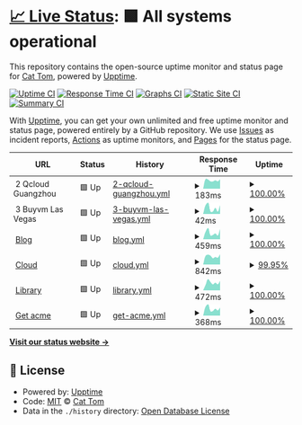 # [📈 Live Status](https://cattomgithub.github.io/monitor): <!--live status--> **🟩 All systems operational**

This repository contains the open-source uptime monitor and status page for [Cat Tom](https://cattom.site/), powered by [Upptime](https://github.com/upptime/upptime).

[![Uptime CI](https://github.com/cattomgithub/monitor/workflows/Uptime%20CI/badge.svg)](https://github.com/cattomgithub/monitor/actions?query=workflow%3A%22Uptime+CI%22)
[![Response Time CI](https://github.com/cattomgithub/monitor/workflows/Response%20Time%20CI/badge.svg)](https://github.com/cattomgithub/monitor/actions?query=workflow%3A%22Response+Time+CI%22)
[![Graphs CI](https://github.com/cattomgithub/monitor/workflows/Graphs%20CI/badge.svg)](https://github.com/cattomgithub/monitor/actions?query=workflow%3A%22Graphs+CI%22)
[![Static Site CI](https://github.com/cattomgithub/monitor/workflows/Static%20Site%20CI/badge.svg)](https://github.com/cattomgithub/monitor/actions?query=workflow%3A%22Static+Site+CI%22)
[![Summary CI](https://github.com/cattomgithub/monitor/workflows/Summary%20CI/badge.svg)](https://github.com/cattomgithub/monitor/actions?query=workflow%3A%22Summary+CI%22)

With [Upptime](https://upptime.js.org), you can get your own unlimited and free uptime monitor and status page, powered entirely by a GitHub repository. We use [Issues](https://github.com/cattomgithub/monitor/issues) as incident reports, [Actions](https://github.com/cattomgithub/monitor/actions) as uptime monitors, and [Pages](https://cattomgithub.github.io/monitor) for the status page.

<!--start: status pages-->
<!-- This summary is generated by Upptime (https://github.com/upptime/upptime) -->
<!-- Do not edit this manually, your changes will be overwritten -->
<!-- prettier-ignore -->
| URL | Status | History | Response Time | Uptime |
| --- | ------ | ------- | ------------- | ------ |
| <img alt="" src="https://favicons.githubusercontent.com/null" height="13"> 2 Qcloud Guangzhou | 🟩 Up | [2-qcloud-guangzhou.yml](https://github.com/cattomgithub/monitor/commits/HEAD/history/2-qcloud-guangzhou.yml) | <details><summary><img alt="Response time graph" src="./graphs/2-qcloud-guangzhou/response-time-week.png" height="20"> 183ms</summary><br><a href="https://status.cattom.site/history/2-qcloud-guangzhou"><img alt="Response time 189" src="https://img.shields.io/endpoint?url=https%3A%2F%2Fraw.githubusercontent.com%2Fcattomgithub%2Fmonitor%2FHEAD%2Fapi%2F2-qcloud-guangzhou%2Fresponse-time.json"></a><br><a href="https://status.cattom.site/history/2-qcloud-guangzhou"><img alt="24-hour response time 207" src="https://img.shields.io/endpoint?url=https%3A%2F%2Fraw.githubusercontent.com%2Fcattomgithub%2Fmonitor%2FHEAD%2Fapi%2F2-qcloud-guangzhou%2Fresponse-time-day.json"></a><br><a href="https://status.cattom.site/history/2-qcloud-guangzhou"><img alt="7-day response time 183" src="https://img.shields.io/endpoint?url=https%3A%2F%2Fraw.githubusercontent.com%2Fcattomgithub%2Fmonitor%2FHEAD%2Fapi%2F2-qcloud-guangzhou%2Fresponse-time-week.json"></a><br><a href="https://status.cattom.site/history/2-qcloud-guangzhou"><img alt="30-day response time 189" src="https://img.shields.io/endpoint?url=https%3A%2F%2Fraw.githubusercontent.com%2Fcattomgithub%2Fmonitor%2FHEAD%2Fapi%2F2-qcloud-guangzhou%2Fresponse-time-month.json"></a><br><a href="https://status.cattom.site/history/2-qcloud-guangzhou"><img alt="1-year response time 189" src="https://img.shields.io/endpoint?url=https%3A%2F%2Fraw.githubusercontent.com%2Fcattomgithub%2Fmonitor%2FHEAD%2Fapi%2F2-qcloud-guangzhou%2Fresponse-time-year.json"></a></details> | <details><summary><a href="https://status.cattom.site/history/2-qcloud-guangzhou">100.00%</a></summary><a href="https://status.cattom.site/history/2-qcloud-guangzhou"><img alt="All-time uptime 100.00%" src="https://img.shields.io/endpoint?url=https%3A%2F%2Fraw.githubusercontent.com%2Fcattomgithub%2Fmonitor%2FHEAD%2Fapi%2F2-qcloud-guangzhou%2Fuptime.json"></a><br><a href="https://status.cattom.site/history/2-qcloud-guangzhou"><img alt="24-hour uptime 100.00%" src="https://img.shields.io/endpoint?url=https%3A%2F%2Fraw.githubusercontent.com%2Fcattomgithub%2Fmonitor%2FHEAD%2Fapi%2F2-qcloud-guangzhou%2Fuptime-day.json"></a><br><a href="https://status.cattom.site/history/2-qcloud-guangzhou"><img alt="7-day uptime 100.00%" src="https://img.shields.io/endpoint?url=https%3A%2F%2Fraw.githubusercontent.com%2Fcattomgithub%2Fmonitor%2FHEAD%2Fapi%2F2-qcloud-guangzhou%2Fuptime-week.json"></a><br><a href="https://status.cattom.site/history/2-qcloud-guangzhou"><img alt="30-day uptime 100.00%" src="https://img.shields.io/endpoint?url=https%3A%2F%2Fraw.githubusercontent.com%2Fcattomgithub%2Fmonitor%2FHEAD%2Fapi%2F2-qcloud-guangzhou%2Fuptime-month.json"></a><br><a href="https://status.cattom.site/history/2-qcloud-guangzhou"><img alt="1-year uptime 100.00%" src="https://img.shields.io/endpoint?url=https%3A%2F%2Fraw.githubusercontent.com%2Fcattomgithub%2Fmonitor%2FHEAD%2Fapi%2F2-qcloud-guangzhou%2Fuptime-year.json"></a></details>
| <img alt="" src="https://favicons.githubusercontent.com/null" height="13"> 3 Buyvm Las Vegas | 🟩 Up | [3-buyvm-las-vegas.yml](https://github.com/cattomgithub/monitor/commits/HEAD/history/3-buyvm-las-vegas.yml) | <details><summary><img alt="Response time graph" src="./graphs/3-buyvm-las-vegas/response-time-week.png" height="20"> 42ms</summary><br><a href="https://status.cattom.site/history/3-buyvm-las-vegas"><img alt="Response time 41" src="https://img.shields.io/endpoint?url=https%3A%2F%2Fraw.githubusercontent.com%2Fcattomgithub%2Fmonitor%2FHEAD%2Fapi%2F3-buyvm-las-vegas%2Fresponse-time.json"></a><br><a href="https://status.cattom.site/history/3-buyvm-las-vegas"><img alt="24-hour response time 60" src="https://img.shields.io/endpoint?url=https%3A%2F%2Fraw.githubusercontent.com%2Fcattomgithub%2Fmonitor%2FHEAD%2Fapi%2F3-buyvm-las-vegas%2Fresponse-time-day.json"></a><br><a href="https://status.cattom.site/history/3-buyvm-las-vegas"><img alt="7-day response time 42" src="https://img.shields.io/endpoint?url=https%3A%2F%2Fraw.githubusercontent.com%2Fcattomgithub%2Fmonitor%2FHEAD%2Fapi%2F3-buyvm-las-vegas%2Fresponse-time-week.json"></a><br><a href="https://status.cattom.site/history/3-buyvm-las-vegas"><img alt="30-day response time 32" src="https://img.shields.io/endpoint?url=https%3A%2F%2Fraw.githubusercontent.com%2Fcattomgithub%2Fmonitor%2FHEAD%2Fapi%2F3-buyvm-las-vegas%2Fresponse-time-month.json"></a><br><a href="https://status.cattom.site/history/3-buyvm-las-vegas"><img alt="1-year response time 41" src="https://img.shields.io/endpoint?url=https%3A%2F%2Fraw.githubusercontent.com%2Fcattomgithub%2Fmonitor%2FHEAD%2Fapi%2F3-buyvm-las-vegas%2Fresponse-time-year.json"></a></details> | <details><summary><a href="https://status.cattom.site/history/3-buyvm-las-vegas">100.00%</a></summary><a href="https://status.cattom.site/history/3-buyvm-las-vegas"><img alt="All-time uptime 100.00%" src="https://img.shields.io/endpoint?url=https%3A%2F%2Fraw.githubusercontent.com%2Fcattomgithub%2Fmonitor%2FHEAD%2Fapi%2F3-buyvm-las-vegas%2Fuptime.json"></a><br><a href="https://status.cattom.site/history/3-buyvm-las-vegas"><img alt="24-hour uptime 100.00%" src="https://img.shields.io/endpoint?url=https%3A%2F%2Fraw.githubusercontent.com%2Fcattomgithub%2Fmonitor%2FHEAD%2Fapi%2F3-buyvm-las-vegas%2Fuptime-day.json"></a><br><a href="https://status.cattom.site/history/3-buyvm-las-vegas"><img alt="7-day uptime 100.00%" src="https://img.shields.io/endpoint?url=https%3A%2F%2Fraw.githubusercontent.com%2Fcattomgithub%2Fmonitor%2FHEAD%2Fapi%2F3-buyvm-las-vegas%2Fuptime-week.json"></a><br><a href="https://status.cattom.site/history/3-buyvm-las-vegas"><img alt="30-day uptime 100.00%" src="https://img.shields.io/endpoint?url=https%3A%2F%2Fraw.githubusercontent.com%2Fcattomgithub%2Fmonitor%2FHEAD%2Fapi%2F3-buyvm-las-vegas%2Fuptime-month.json"></a><br><a href="https://status.cattom.site/history/3-buyvm-las-vegas"><img alt="1-year uptime 100.00%" src="https://img.shields.io/endpoint?url=https%3A%2F%2Fraw.githubusercontent.com%2Fcattomgithub%2Fmonitor%2FHEAD%2Fapi%2F3-buyvm-las-vegas%2Fuptime-year.json"></a></details>
| <img alt="" src="https://favicons.githubusercontent.com/blog.cattom.site" height="13"> [Blog](https://blog.cattom.site) | 🟩 Up | [blog.yml](https://github.com/cattomgithub/monitor/commits/HEAD/history/blog.yml) | <details><summary><img alt="Response time graph" src="./graphs/blog/response-time-week.png" height="20"> 459ms</summary><br><a href="https://status.cattom.site/history/blog"><img alt="Response time 476" src="https://img.shields.io/endpoint?url=https%3A%2F%2Fraw.githubusercontent.com%2Fcattomgithub%2Fmonitor%2FHEAD%2Fapi%2Fblog%2Fresponse-time.json"></a><br><a href="https://status.cattom.site/history/blog"><img alt="24-hour response time 703" src="https://img.shields.io/endpoint?url=https%3A%2F%2Fraw.githubusercontent.com%2Fcattomgithub%2Fmonitor%2FHEAD%2Fapi%2Fblog%2Fresponse-time-day.json"></a><br><a href="https://status.cattom.site/history/blog"><img alt="7-day response time 459" src="https://img.shields.io/endpoint?url=https%3A%2F%2Fraw.githubusercontent.com%2Fcattomgithub%2Fmonitor%2FHEAD%2Fapi%2Fblog%2Fresponse-time-week.json"></a><br><a href="https://status.cattom.site/history/blog"><img alt="30-day response time 469" src="https://img.shields.io/endpoint?url=https%3A%2F%2Fraw.githubusercontent.com%2Fcattomgithub%2Fmonitor%2FHEAD%2Fapi%2Fblog%2Fresponse-time-month.json"></a><br><a href="https://status.cattom.site/history/blog"><img alt="1-year response time 476" src="https://img.shields.io/endpoint?url=https%3A%2F%2Fraw.githubusercontent.com%2Fcattomgithub%2Fmonitor%2FHEAD%2Fapi%2Fblog%2Fresponse-time-year.json"></a></details> | <details><summary><a href="https://status.cattom.site/history/blog">100.00%</a></summary><a href="https://status.cattom.site/history/blog"><img alt="All-time uptime 100.00%" src="https://img.shields.io/endpoint?url=https%3A%2F%2Fraw.githubusercontent.com%2Fcattomgithub%2Fmonitor%2FHEAD%2Fapi%2Fblog%2Fuptime.json"></a><br><a href="https://status.cattom.site/history/blog"><img alt="24-hour uptime 100.00%" src="https://img.shields.io/endpoint?url=https%3A%2F%2Fraw.githubusercontent.com%2Fcattomgithub%2Fmonitor%2FHEAD%2Fapi%2Fblog%2Fuptime-day.json"></a><br><a href="https://status.cattom.site/history/blog"><img alt="7-day uptime 100.00%" src="https://img.shields.io/endpoint?url=https%3A%2F%2Fraw.githubusercontent.com%2Fcattomgithub%2Fmonitor%2FHEAD%2Fapi%2Fblog%2Fuptime-week.json"></a><br><a href="https://status.cattom.site/history/blog"><img alt="30-day uptime 100.00%" src="https://img.shields.io/endpoint?url=https%3A%2F%2Fraw.githubusercontent.com%2Fcattomgithub%2Fmonitor%2FHEAD%2Fapi%2Fblog%2Fuptime-month.json"></a><br><a href="https://status.cattom.site/history/blog"><img alt="1-year uptime 100.00%" src="https://img.shields.io/endpoint?url=https%3A%2F%2Fraw.githubusercontent.com%2Fcattomgithub%2Fmonitor%2FHEAD%2Fapi%2Fblog%2Fuptime-year.json"></a></details>
| <img alt="" src="https://favicons.githubusercontent.com/cloud.cattom.site" height="13"> [Cloud](https://cloud.cattom.site:81) | 🟩 Up | [cloud.yml](https://github.com/cattomgithub/monitor/commits/HEAD/history/cloud.yml) | <details><summary><img alt="Response time graph" src="./graphs/cloud/response-time-week.png" height="20"> 842ms</summary><br><a href="https://status.cattom.site/history/cloud"><img alt="Response time 1108" src="https://img.shields.io/endpoint?url=https%3A%2F%2Fraw.githubusercontent.com%2Fcattomgithub%2Fmonitor%2FHEAD%2Fapi%2Fcloud%2Fresponse-time.json"></a><br><a href="https://status.cattom.site/history/cloud"><img alt="24-hour response time 860" src="https://img.shields.io/endpoint?url=https%3A%2F%2Fraw.githubusercontent.com%2Fcattomgithub%2Fmonitor%2FHEAD%2Fapi%2Fcloud%2Fresponse-time-day.json"></a><br><a href="https://status.cattom.site/history/cloud"><img alt="7-day response time 842" src="https://img.shields.io/endpoint?url=https%3A%2F%2Fraw.githubusercontent.com%2Fcattomgithub%2Fmonitor%2FHEAD%2Fapi%2Fcloud%2Fresponse-time-week.json"></a><br><a href="https://status.cattom.site/history/cloud"><img alt="30-day response time 1015" src="https://img.shields.io/endpoint?url=https%3A%2F%2Fraw.githubusercontent.com%2Fcattomgithub%2Fmonitor%2FHEAD%2Fapi%2Fcloud%2Fresponse-time-month.json"></a><br><a href="https://status.cattom.site/history/cloud"><img alt="1-year response time 1108" src="https://img.shields.io/endpoint?url=https%3A%2F%2Fraw.githubusercontent.com%2Fcattomgithub%2Fmonitor%2FHEAD%2Fapi%2Fcloud%2Fresponse-time-year.json"></a></details> | <details><summary><a href="https://status.cattom.site/history/cloud">99.95%</a></summary><a href="https://status.cattom.site/history/cloud"><img alt="All-time uptime 99.54%" src="https://img.shields.io/endpoint?url=https%3A%2F%2Fraw.githubusercontent.com%2Fcattomgithub%2Fmonitor%2FHEAD%2Fapi%2Fcloud%2Fuptime.json"></a><br><a href="https://status.cattom.site/history/cloud"><img alt="24-hour uptime 99.66%" src="https://img.shields.io/endpoint?url=https%3A%2F%2Fraw.githubusercontent.com%2Fcattomgithub%2Fmonitor%2FHEAD%2Fapi%2Fcloud%2Fuptime-day.json"></a><br><a href="https://status.cattom.site/history/cloud"><img alt="7-day uptime 99.95%" src="https://img.shields.io/endpoint?url=https%3A%2F%2Fraw.githubusercontent.com%2Fcattomgithub%2Fmonitor%2FHEAD%2Fapi%2Fcloud%2Fuptime-week.json"></a><br><a href="https://status.cattom.site/history/cloud"><img alt="30-day uptime 99.84%" src="https://img.shields.io/endpoint?url=https%3A%2F%2Fraw.githubusercontent.com%2Fcattomgithub%2Fmonitor%2FHEAD%2Fapi%2Fcloud%2Fuptime-month.json"></a><br><a href="https://status.cattom.site/history/cloud"><img alt="1-year uptime 99.54%" src="https://img.shields.io/endpoint?url=https%3A%2F%2Fraw.githubusercontent.com%2Fcattomgithub%2Fmonitor%2FHEAD%2Fapi%2Fcloud%2Fuptime-year.json"></a></details>
| <img alt="" src="https://favicons.githubusercontent.com/library.cattom.site" height="13"> [Library](https://library.cattom.site) | 🟩 Up | [library.yml](https://github.com/cattomgithub/monitor/commits/HEAD/history/library.yml) | <details><summary><img alt="Response time graph" src="./graphs/library/response-time-week.png" height="20"> 472ms</summary><br><a href="https://status.cattom.site/history/library"><img alt="Response time 894" src="https://img.shields.io/endpoint?url=https%3A%2F%2Fraw.githubusercontent.com%2Fcattomgithub%2Fmonitor%2FHEAD%2Fapi%2Flibrary%2Fresponse-time.json"></a><br><a href="https://status.cattom.site/history/library"><img alt="24-hour response time 574" src="https://img.shields.io/endpoint?url=https%3A%2F%2Fraw.githubusercontent.com%2Fcattomgithub%2Fmonitor%2FHEAD%2Fapi%2Flibrary%2Fresponse-time-day.json"></a><br><a href="https://status.cattom.site/history/library"><img alt="7-day response time 472" src="https://img.shields.io/endpoint?url=https%3A%2F%2Fraw.githubusercontent.com%2Fcattomgithub%2Fmonitor%2FHEAD%2Fapi%2Flibrary%2Fresponse-time-week.json"></a><br><a href="https://status.cattom.site/history/library"><img alt="30-day response time 843" src="https://img.shields.io/endpoint?url=https%3A%2F%2Fraw.githubusercontent.com%2Fcattomgithub%2Fmonitor%2FHEAD%2Fapi%2Flibrary%2Fresponse-time-month.json"></a><br><a href="https://status.cattom.site/history/library"><img alt="1-year response time 894" src="https://img.shields.io/endpoint?url=https%3A%2F%2Fraw.githubusercontent.com%2Fcattomgithub%2Fmonitor%2FHEAD%2Fapi%2Flibrary%2Fresponse-time-year.json"></a></details> | <details><summary><a href="https://status.cattom.site/history/library">100.00%</a></summary><a href="https://status.cattom.site/history/library"><img alt="All-time uptime 100.00%" src="https://img.shields.io/endpoint?url=https%3A%2F%2Fraw.githubusercontent.com%2Fcattomgithub%2Fmonitor%2FHEAD%2Fapi%2Flibrary%2Fuptime.json"></a><br><a href="https://status.cattom.site/history/library"><img alt="24-hour uptime 100.00%" src="https://img.shields.io/endpoint?url=https%3A%2F%2Fraw.githubusercontent.com%2Fcattomgithub%2Fmonitor%2FHEAD%2Fapi%2Flibrary%2Fuptime-day.json"></a><br><a href="https://status.cattom.site/history/library"><img alt="7-day uptime 100.00%" src="https://img.shields.io/endpoint?url=https%3A%2F%2Fraw.githubusercontent.com%2Fcattomgithub%2Fmonitor%2FHEAD%2Fapi%2Flibrary%2Fuptime-week.json"></a><br><a href="https://status.cattom.site/history/library"><img alt="30-day uptime 100.00%" src="https://img.shields.io/endpoint?url=https%3A%2F%2Fraw.githubusercontent.com%2Fcattomgithub%2Fmonitor%2FHEAD%2Fapi%2Flibrary%2Fuptime-month.json"></a><br><a href="https://status.cattom.site/history/library"><img alt="1-year uptime 100.00%" src="https://img.shields.io/endpoint?url=https%3A%2F%2Fraw.githubusercontent.com%2Fcattomgithub%2Fmonitor%2FHEAD%2Fapi%2Flibrary%2Fuptime-year.json"></a></details>
| <img alt="" src="https://favicons.githubusercontent.com/get.acme.cattom.site" height="13"> [Get acme](https://get.acme.cattom.site) | 🟩 Up | [get-acme.yml](https://github.com/cattomgithub/monitor/commits/HEAD/history/get-acme.yml) | <details><summary><img alt="Response time graph" src="./graphs/get-acme/response-time-week.png" height="20"> 368ms</summary><br><a href="https://status.cattom.site/history/get-acme"><img alt="Response time 367" src="https://img.shields.io/endpoint?url=https%3A%2F%2Fraw.githubusercontent.com%2Fcattomgithub%2Fmonitor%2FHEAD%2Fapi%2Fget-acme%2Fresponse-time.json"></a><br><a href="https://status.cattom.site/history/get-acme"><img alt="24-hour response time 415" src="https://img.shields.io/endpoint?url=https%3A%2F%2Fraw.githubusercontent.com%2Fcattomgithub%2Fmonitor%2FHEAD%2Fapi%2Fget-acme%2Fresponse-time-day.json"></a><br><a href="https://status.cattom.site/history/get-acme"><img alt="7-day response time 368" src="https://img.shields.io/endpoint?url=https%3A%2F%2Fraw.githubusercontent.com%2Fcattomgithub%2Fmonitor%2FHEAD%2Fapi%2Fget-acme%2Fresponse-time-week.json"></a><br><a href="https://status.cattom.site/history/get-acme"><img alt="30-day response time 362" src="https://img.shields.io/endpoint?url=https%3A%2F%2Fraw.githubusercontent.com%2Fcattomgithub%2Fmonitor%2FHEAD%2Fapi%2Fget-acme%2Fresponse-time-month.json"></a><br><a href="https://status.cattom.site/history/get-acme"><img alt="1-year response time 367" src="https://img.shields.io/endpoint?url=https%3A%2F%2Fraw.githubusercontent.com%2Fcattomgithub%2Fmonitor%2FHEAD%2Fapi%2Fget-acme%2Fresponse-time-year.json"></a></details> | <details><summary><a href="https://status.cattom.site/history/get-acme">100.00%</a></summary><a href="https://status.cattom.site/history/get-acme"><img alt="All-time uptime 100.00%" src="https://img.shields.io/endpoint?url=https%3A%2F%2Fraw.githubusercontent.com%2Fcattomgithub%2Fmonitor%2FHEAD%2Fapi%2Fget-acme%2Fuptime.json"></a><br><a href="https://status.cattom.site/history/get-acme"><img alt="24-hour uptime 100.00%" src="https://img.shields.io/endpoint?url=https%3A%2F%2Fraw.githubusercontent.com%2Fcattomgithub%2Fmonitor%2FHEAD%2Fapi%2Fget-acme%2Fuptime-day.json"></a><br><a href="https://status.cattom.site/history/get-acme"><img alt="7-day uptime 100.00%" src="https://img.shields.io/endpoint?url=https%3A%2F%2Fraw.githubusercontent.com%2Fcattomgithub%2Fmonitor%2FHEAD%2Fapi%2Fget-acme%2Fuptime-week.json"></a><br><a href="https://status.cattom.site/history/get-acme"><img alt="30-day uptime 100.00%" src="https://img.shields.io/endpoint?url=https%3A%2F%2Fraw.githubusercontent.com%2Fcattomgithub%2Fmonitor%2FHEAD%2Fapi%2Fget-acme%2Fuptime-month.json"></a><br><a href="https://status.cattom.site/history/get-acme"><img alt="1-year uptime 100.00%" src="https://img.shields.io/endpoint?url=https%3A%2F%2Fraw.githubusercontent.com%2Fcattomgithub%2Fmonitor%2FHEAD%2Fapi%2Fget-acme%2Fuptime-year.json"></a></details>

<!--end: status pages-->

[**Visit our status website →**](https://cattomgithub.github.io/monitor)

## 📄 License

- Powered by: [Upptime](https://github.com/upptime/upptime)
- Code: [MIT](./LICENSE) © [Cat Tom](https://cattom.site/)
- Data in the `./history` directory: [Open Database License](https://opendatacommons.org/licenses/odbl/1-0/)
